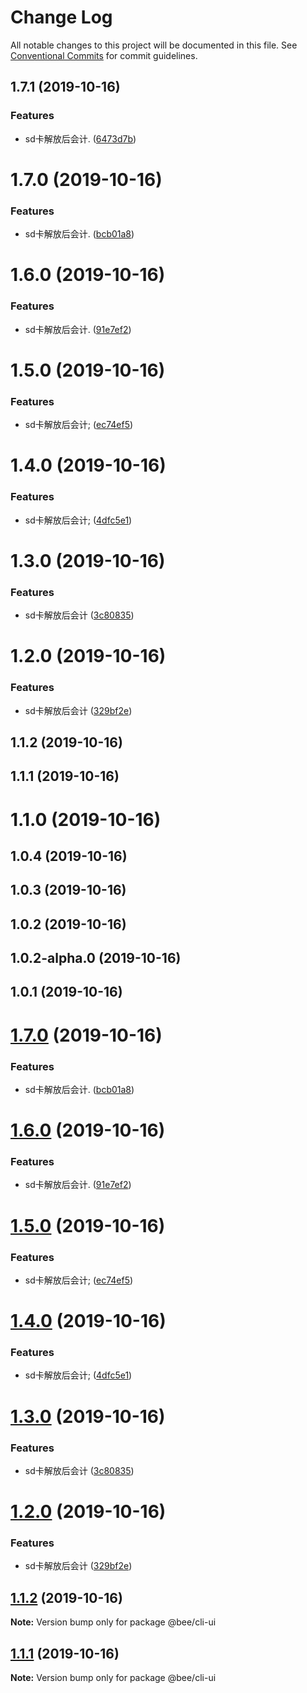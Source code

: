 # Change Log

All notable changes to this project will be documented in this file.
See [Conventional Commits](https://conventionalcommits.org) for commit guidelines.

## 1.7.1 (2019-10-16)


### Features

* sd卡解放后会计. ([6473d7b](https://github.com/wengpengfei/bee-cli/commit/6473d7bb0cc09f7e75d99f01faad741925c98880))



# 1.7.0 (2019-10-16)


### Features

* sd卡解放后会计. ([bcb01a8](https://github.com/wengpengfei/bee-cli/commit/bcb01a8d114f3e842234d2daf377e8216ba6af28))



# 1.6.0 (2019-10-16)


### Features

* sd卡解放后会计. ([91e7ef2](https://github.com/wengpengfei/bee-cli/commit/91e7ef2535a42c560b96978ba8a9a53fd3f2a0a6))



# 1.5.0 (2019-10-16)


### Features

* sd卡解放后会计; ([ec74ef5](https://github.com/wengpengfei/bee-cli/commit/ec74ef566f40a953af77f0763972e16c16e80325))



# 1.4.0 (2019-10-16)


### Features

* sd卡解放后会计; ([4dfc5e1](https://github.com/wengpengfei/bee-cli/commit/4dfc5e1e43772b7d813463dec664ddd41356bd3e))



# 1.3.0 (2019-10-16)


### Features

* sd卡解放后会计 ([3c80835](https://github.com/wengpengfei/bee-cli/commit/3c80835e39a31535b76745c1c9d839e966e6d4aa))



# 1.2.0 (2019-10-16)


### Features

* sd卡解放后会计 ([329bf2e](https://github.com/wengpengfei/bee-cli/commit/329bf2e1d6ed8bd00d0aba9e4c2cd7e295ecd476))



## 1.1.2 (2019-10-16)



## 1.1.1 (2019-10-16)



# 1.1.0 (2019-10-16)



## 1.0.4 (2019-10-16)



## 1.0.3 (2019-10-16)



## 1.0.2 (2019-10-16)



## 1.0.2-alpha.0 (2019-10-16)



## 1.0.1 (2019-10-16)





# [1.7.0](https://github.com/wengpengfei/bee-cli/compare/v1.6.0...v1.7.0) (2019-10-16)


### Features

* sd卡解放后会计. ([bcb01a8](https://github.com/wengpengfei/bee-cli/commit/bcb01a8d114f3e842234d2daf377e8216ba6af28))





# [1.6.0](https://github.com/wengpengfei/bee-cli/compare/v1.5.0...v1.6.0) (2019-10-16)


### Features

* sd卡解放后会计. ([91e7ef2](https://github.com/wengpengfei/bee-cli/commit/91e7ef2535a42c560b96978ba8a9a53fd3f2a0a6))





# [1.5.0](https://github.com/wengpengfei/bee-cli/compare/v1.4.0...v1.5.0) (2019-10-16)


### Features

* sd卡解放后会计; ([ec74ef5](https://github.com/wengpengfei/bee-cli/commit/ec74ef566f40a953af77f0763972e16c16e80325))





# [1.4.0](https://github.com/wengpengfei/bee-cli/compare/v1.3.0...v1.4.0) (2019-10-16)


### Features

* sd卡解放后会计; ([4dfc5e1](https://github.com/wengpengfei/bee-cli/commit/4dfc5e1e43772b7d813463dec664ddd41356bd3e))





# [1.3.0](https://github.com/wengpengfei/bee-cli/compare/v1.2.0...v1.3.0) (2019-10-16)


### Features

* sd卡解放后会计 ([3c80835](https://github.com/wengpengfei/bee-cli/commit/3c80835e39a31535b76745c1c9d839e966e6d4aa))





# [1.2.0](https://github.com/wengpengfei/bee-cli/compare/v1.1.2...v1.2.0) (2019-10-16)


### Features

* sd卡解放后会计 ([329bf2e](https://github.com/wengpengfei/bee-cli/commit/329bf2e1d6ed8bd00d0aba9e4c2cd7e295ecd476))





## [1.1.2](https://github.com/wengpengfei/bee-cli/compare/v1.1.1...v1.1.2) (2019-10-16)

**Note:** Version bump only for package @bee/cli-ui






## [1.1.1](https://github.com/wengpengfei/bee-cli/compare/v1.1.0...v1.1.1) (2019-10-16)

**Note:** Version bump only for package @bee/cli-ui
